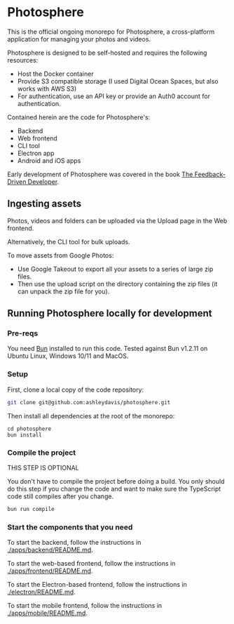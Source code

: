 # Photosphere

This is the official ongoing monorepo for Photosphere, a cross-platform application for managing your photos and videos.

Photosphere is designed to be self-hosted and requires the following resources:
- Host the Docker container
- Provide S3 compatible storage (I used Digital Ocean Spaces, but also works with AWS S3)
- For authentication, use an API key or provide an Auth0 account for authentication.

Contained herein are the code for Photosphere's:
- Backend
- Web frontend
- CLI tool
- Electron app
- Android and iOS apps

Early development of Photosphere was covered in the book [The Feedback-Driven Developer](https://www.manning.com/books/the-feedback-driven-developer).

## Ingesting assets

Photos, videos and folders can be uploaded via the Upload page in the Web frontend.

Alternatively, the CLI tool for bulk uploads.

To move assets from Google Photos:
- Use Google Takeout to export all your assets to a series of large zip files.
- Then use the upload script on the directory containing the zip files (it can unpack the zip file for you).

## Running Photosphere locally for development

### Pre-reqs

You need [Bun](https://bun.sh/docs/installation) installed to run this code. Tested against Bun v1.2.11 on Ubuntu Linux, Windows 10/11 and MacOS.

### Setup

First, clone a local copy of the code repository:

```bash
git clone git@github.com:ashleydavis/photosphere.git
```

Then install all dependencies at the root of the monorepo:

```
cd photosphere
bun install
```

### Compile the project

THIS STEP IS OPTIONAL

You don't have to compile the project before doing a build. You only should do this step if you change the code and want to make sure the TypeScript code still compiles after you change.

```bash
bun run compile
```

### Start the components that you need

To start the backend, follow the instructions in [./apps/backend/README.md](./apps/backend/README.md).

To start the web-based frontend, follow the instructions in [./apps/frontend/README.md](./apps/frontend/README.md).

To start the Electron-based frontend, follow the instructions in [./electron/README.md](./apps/electron/README.md).

To start the mobile frontend, follow the instructions in [./apps/mobile/README.md](./apps/mobile/README.md).








